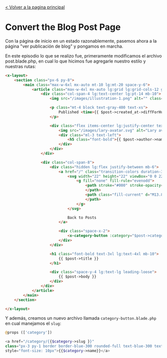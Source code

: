[< Volver a la pagina principal](/docs/readme.md)

# Convert the Blog Post Page

Con la página de inicio en un estado razonablemente, pasemos ahora a la página "ver publicación de blog" y pongamos en marcha.

En este episodio lo que se realizo fue, primeramente modificamos el archivo post.blade.php, en cual lo que hicimos fue agregarle nuestro estilo y nuestras rutas:

```html
<x-layout>
    <section class="px-6 py-8">
        <main class="max-w-6xl mx-auto mt-10 lg:mt-20 space-y-6">
            <article class="max-w-4xl mx-auto lg:grid lg:grid-cols-12 gap-x-10">
                <div class="col-span-4 lg:text-center lg:pt-14 mb-10">
                    <img src="/images/illustration-1.png" alt="" class="rounded-xl">

                    <p class="mt-4 block text-gray-400 text-xs">
                        Published <time>{{ $post->created_at->diffForHumans() }}</time>
                    </p>

                    <div class="flex items-center lg:justify-center text-sm mt-4">
                        <img src="/images/lary-avatar.svg" alt="Lary avatar">
                        <div class="ml-3 text-left">
                            <h5 class="font-bold">{{ $post->author->name}}</h5>
                        </div>
                    </div>
                </div>

                <div class="col-span-8">
                    <div class="hidden lg:flex justify-between mb-6">
                        <a href="/" class="transition-colors duration-300 relative inline-flex items-center text-lg hover:text-blue-500">
                            <svg width="22" height="22" viewBox="0 0 22 22" class="mr-2">
                                <g fill="none" fill-rule="evenodd">
                                    <path stroke="#000" stroke-opacity=".012" stroke-width=".5" d="M21 1v20.16H.84V1z">
                                    </path>
                                    <path class="fill-current" d="M13.854 7.224l-3.847 3.856 3.847 3.856-1.184 1.184-5.04-5.04 5.04-5.04z">
                                    </path>
                                </g>
                            </svg>

                            Back to Posts
                        </a>

                        <div class="space-x-2">
                            <x-category-button :category="$post->category" />
                        </div>
                    </div>

                    <h1 class="font-bold text-3xl lg:text-4xl mb-10">
                        {{ $post->title }}
                    </h1>

                    <div class="space-y-4 lg:text-lg leading-loose">
                        {{ $post->body }}
                    </div>
                </div>
            </article>
        </main>
    </section>

</x-layout>
```

Y además, creamos un nuevo archivo llamada `category-button.blade.php` en cual manejamos el `slug`:

```php
@props (['category'])

<a href="/category/{{$category->slug }}" 
class="px-3 py-1 border border-blue-300 rounded-full text-blue-300 text-xs uppercase font-semibold" 
style="font-size: 10px">{{$category->name}}</a>
```


